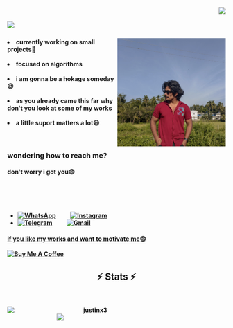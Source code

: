 <img align="right" src="https://visitor-badge.laobi.icu/badge?page_id=zumrudu-anka.justinx3">


<h2 align="left">
<img src="https://readme-typing-svg.herokuapp.com/?lines=Helloooo.....!+👋;jusstin here😊....;i came here to welcome you1!&center=true&size=30">
  </a>
</h2>

 

<div align="center">
<img src="https://github.com/justinx3/justinx3/blob/main/images/Picsart_23-11-26_03-37-37-445.jpg" height="250" width="250" align="right">
  </div>
<li>
 <b>currently working on small projects🌱
 </li>
   <br>
<li>
<b>focused on algorithms</b> 
</li>
   <br>
<li>
  <b>i am gonna be a hokage someday😉</b>
</li>
   <br>
   <li>
  <b>as you already came this far why don't you look at some of my works</b>
</li>
   <br>
   <li>
   <b>a little suport matters a lot😃</b>
   </li>
<br><br>

<h3 align="left"><b>wondering how to reach me?</b></h3>
<h4 align="left"><b>don't worry i got you😊</b></h4>
<br><br><br>

- [![WhatsApp](https://img.shields.io/badge/WhatsApp-25D366?style=for-the-badge&logo=whatsapp&logoColor=white)](http://api.whatsapp.com/send?phone=917510619064&text=Hi%20justin) &nbsp;&nbsp;&nbsp;&nbsp;&nbsp;&nbsp;&nbsp;&nbsp;
 [![Instagram](https://img.shields.io/badge/instagram-red?style=for-the-badge&logo=instagram&logoColor=white)](https://www.instagram.com/jxtn.x3)
- [![Telegram](https://img.shields.io/badge/telegram-0088cc?style=for-the-badge&logo=telegram&logoColor=white)](https://t.me/kokachy_xD) &nbsp;&nbsp;&nbsp;&nbsp;&nbsp;&nbsp;&nbsp;&nbsp;
[![Gmail](https://img.shields.io/badge/Gmail%20me-3e164f?style=for-the-badge&logo=gmail&logoColor=white)](mailto:dev.justin112@gmail.com)

 
<div align="left">
<h4><b><u>if you like my works and want to motivate me😊</u></b></h4>
<a href="https://www.buymeacoffee.com/devjustin1P" target="_blank"><img src="https://cdn.buymeacoffee.com/buttons/v2/default-yellow.png" alt="Buy Me A Coffee" height="60px" width="217px" ></a>

<h2 align="center">⚡ Stats ⚡</h2>
<br>
<p align="center">
  <div align=center>
    <a href="https://github.com/denvercoder1/github-readme-streak-stats" title="Go to Source">
      <img align="left" width=390 src="https://github-readme-streak-stats.herokuapp.com/?user=justinx3&theme=react&border=61dafb&hide_border=true" alt="justinx3" />
    </a>
    <a href="https://github.com/anuraghazra/github-readme-stats" title="Go to Source">
      <img align="right" width=390 src="https://github-readme-stats.vercel.app/api?username=justinx3&show_icons=true&theme=react&border_color=61dafb&hide_border=true" />
    </a>
  </div>
  <br><br><br><br><br><br><br><br><br>
</p>


 
